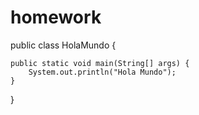 # homework
public class HolaMundo {
 
	public static void main(String[] args) {		
		System.out.println("Hola Mundo");
	}
 
}
